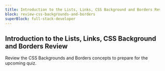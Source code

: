 ```yaml
---
title: Introduction to the Lists, Links, CSS Background and Borders Review
block: review-css-backgrounds-and-borders
superBlock: full-stack-developer
---
```


## Introduction to the Lists, Links, CSS Background and Borders Review

Review the CSS Backgrounds and Borders concepts to prepare for the upcoming quiz.
